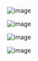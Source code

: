 ![image](https://github.com/user-attachments/assets/21f3d416-17dc-4d71-af34-989750ae8643)

![image](https://github.com/user-attachments/assets/bef703c4-d57b-4c5f-98eb-bb64133278a3)

![image](https://github.com/user-attachments/assets/04ed7b63-acd7-445b-8f5f-130ab1f8183e)

![image](https://github.com/user-attachments/assets/0215abe9-c032-4200-ae09-9473fb2a0a49)
